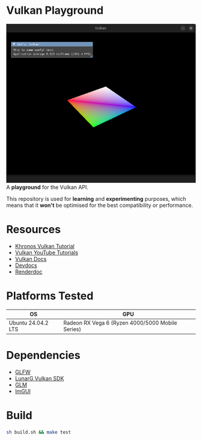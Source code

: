 # Vulkan Playground
![alt text](image.png)
A **playground** for the Vulkan API. 

This repository is used for **learning** and **experimenting** purposes, which means that it **won't** be optimised 
for the best compatibility or performance.


# Resources

- [Khronos Vulkan Tutorial](https://docs.vulkan.org/tutorial/latest/00_Introduction.html)
- [Vulkan YouTube Tutorials](https://www.youtube.com/playlist?list=PL8327DO66nu9qYVKLDmdLW_84-yE4auCR)
- [Vulkan Docs](https://docs.vulkan.org/spec/latest/chapters/fundamentals.html)
- [Devdocs](https://devdocs.io/vulkan/)
- [Renderdoc](https://renderdoc.org/)


# Platforms Tested

| OS                 | GPU                                              |
|--------------------|--------------------------------------------------|
| Ubuntu 24.04.2 LTS | Radeon RX Vega 6 (Ryzen 4000/5000 Mobile Series) |


# Dependencies

- [GLFW](https://www.glfw.org/)
- [LunarG Vulkan SDK](https://www.lunarg.com/vulkan-sdk/)
- [GLM](https://github.com/g-truc/glm)
- [ImGUI](https://github.com/ocornut/imgui)


# Build

```bash
sh build.sh && make test
```
